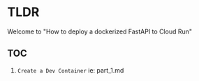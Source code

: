 # TLDR

Welcome to "How to deploy a dockerized FastAPI to Cloud Run"

## TOC

1. `Create a Dev Container` ie: part_1.md
